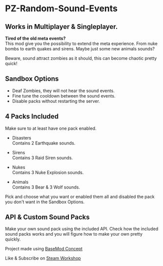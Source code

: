 # PZ-Random-Sound-Events

## Works in Multiplayer & Singleplayer.

**Tired of the old meta events?**  
This mod give you the possibility to extend the meta experience.
From nuke bombs to earth quakes and sirens.
Maybe just some new animals sounds?

Beware, sound attract zombies as it should, this can become chaotic pretty quick!

## Sandbox Options
- Deaf Zombies, they will not hear the sound events.
- Fine tune the cooldown between the sound events.
- Disable packs without restarting the server.

## 4 Packs Included
Make sure to at least have one pack enabled.

- Disasters  
  Contains 2 Earthquake sounds.

- Sirens  
  Contains 3 Raid Siren sounds.

- Nukes  
  Contains 3 Nuke Explosion sounds.

- Animals  
  Contains 3 Bear & 3 Wolf sounds.

Pick and choose what you want or enabled them all and disabled the pack you don't want in the Sandbox Options.

## API & Custom Sound Packs
Make your own sound pack using the included API.
Check how the included sound packs works and you will figure how to make your own pretty quickly.

Project made using [BaseMod Concept](https://github.com/Konijima/Project-Zomboid-BaseMod-Concept)

Like & Subscribe on [Steam Workshop](https://steamcommunity.com/sharedfiles/filedetails/?id=2834231099) 